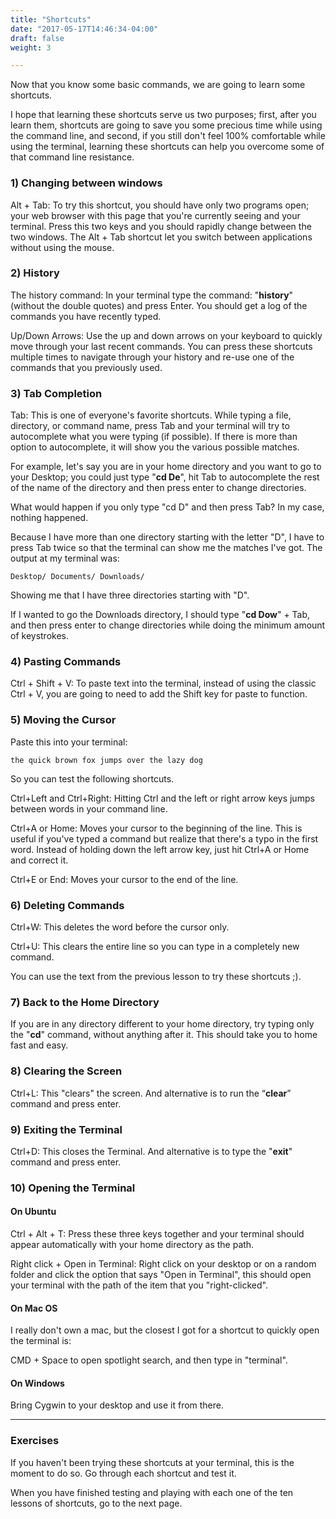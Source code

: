 ```yaml
---
title: "Shortcuts"
date: "2017-05-17T14:46:34-04:00"
draft: false
weight: 3

---
```


Now that you know some basic commands, we are going to learn some shortcuts.

I hope that learning these shortcuts serve us two purposes; first, after you learn them, shortcuts are going to save you some precious time while using the command line, and second, if you still don't feel 100% comfortable while using the terminal, learning these shortcuts can help you overcome some of that command line resistance.

### 1) Changing between windows

<span class="underline">Alt + Tab:</span> To try this shortcut, you should have only two programs open; your web browser with this page that you're currently seeing and your terminal. Press this two keys and you should rapidly change between the two windows. The Alt + Tab  shortcut let you switch between applications without using the mouse.

### 2) History

<span class="underline">The history command:</span> In your terminal type the command: "**history**" (without the double quotes) and press Enter. You should get a log of the commands you have recently typed.

<span class="underline">Up/Down Arrows:</span> Use the up and down arrows on your keyboard to quickly move through your last recent commands. You can press these shortcuts multiple times to navigate through your history and re-use one of the commands that you previously used.

### 3) Tab Completion

<span class="underline">Tab:</span> This is one of everyone's favorite shortcuts. While typing a file, directory, or command name, press Tab and your terminal will try to autocomplete what you were typing (if possible). If there is more than option to autocomplete, it will show you the various possible matches.

For example, let's say you are in your home directory and you want to go to your Desktop; you could just type "**cd De**", hit Tab to autocomplete the rest of the name of the directory and then press enter to change directories.

What would happen if you only type "cd D" and then press Tab? In my case, nothing happened.

Because I have more than one directory starting with the letter "D", I have to press Tab twice so that the terminal can show me the matches I've got. The output at my terminal was:

	Desktop/ Documents/ Downloads/

Showing me that I have three directories starting with "D".

If I wanted to go the Downloads directory, I should type "**cd Dow**" + Tab, and then press enter to change directories while doing the minimum amount of keystrokes.

### 4) Pasting Commands

<span class="underline">Ctrl + Shift + V:</span> To paste text into the terminal, instead of using the classic Ctrl + V, you are going to need to add the Shift key for paste to function.

### 5) Moving the Cursor

Paste this into your terminal:

	the quick brown fox jumps over the lazy dog

So you can test the following shortcuts.

<span class="underline">Ctrl+Left</span> and <span class="underline">Ctrl+Right:</span> Hitting Ctrl and the left or right arrow keys jumps between words in your command line.

<span class="underline">Ctrl+A</span> or <span class="underline">Home:</span> Moves your cursor to the beginning of the line. This is useful if you've typed a command but realize that there's a typo in the first word. Instead of holding down the left arrow key, just hit Ctrl+A or Home and correct it.

<span class="underline">Ctrl+E or End:</span> Moves your cursor to the end of the line.

### 6) Deleting Commands

<span class="underline">Ctrl+W:</span> This deletes the word before the cursor only.

<span class="underline">Ctrl+U:</span> This clears the entire line so you can type in a completely new command.

You can use the text from the previous lesson to try these shortcuts ;).

### 7) Back to the Home Directory

If you are in any directory different to your home directory, try typing only the "**cd**" command, without anything after it. This should take you to home fast and easy.

### 8) Clearing the Screen

<span class="underline">Ctrl+L:</span> This "clears" the screen. And alternative is to run the “**clear**” command and press enter.

### 9) Exiting the Terminal

<span class="underline">Ctrl+D:</span> This closes the Terminal. And alternative is to type the "**exit**" command and press enter.

### 10) Opening the Terminal

#### On Ubuntu

<span class="underline">Ctrl + Alt + T:</span> Press these three keys together and your terminal should appear automatically with your home directory as the path.

<span class="underline">Right click + Open in Terminal</span>: Right click on your desktop or on a random folder and click the option that says "Open in Terminal", this should open your terminal with the path of the item that you "right-clicked".

#### On Mac OS

I really don't own a mac, but the closest I got for a shortcut to quickly open the terminal is:

<span class="underline">CMD + Space</span> to open spotlight search, and then type in "terminal".

#### On Windows

<span class="underline">Bring Cygwin to your desktop</span> and use it from there.

---

### Exercises

If you haven't been trying these shortcuts at your terminal, this is the moment to do so. Go through each shortcut and test it.

When you have finished testing and playing with each one of the ten lessons of shortcuts, go to the next page.
